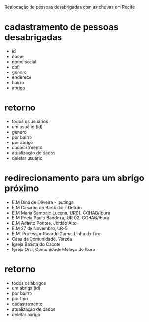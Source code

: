 Realocação de pessoas desabrigadas com as chuvas em Recife

# cadastramento de pessoas desabrigadas
- id
- nome
- nome social
- cpf
- genero
- endereco
- bairro
- abrigo

# retorno
- todos os usuários 
- um usuário (id)
- genero
- por bairro
- por abrigo
- cadastramento
- atualização de dados
- deletar usuário

# redirecionamento para um abrigo próximo
- E.M Diná de Oliveira - Iputinga
- E.M Casarão do Barbalho - Detran
- E.M Maria Sampaio Lucena, UR01, COHAB/Ibura
- E.M Poeta Paulo Bandeira, UR 02, COHAB/Ibura
- E.M Adauto Pontes, Jordão Alto
- E.M 27 de Novembro, UR-5
- E.M. Professor Ricardo Gama, Linha do Tiro
- Casa da Comunidade, Várzea
- Igreja Batista do Caçote
- Igreja Orai, Comunidade Melaço do Ibura

# retorno
- todos os abrigos
- um abrigo (id)
- por bairro
- por tipo
- cadastramento
- atualização de dados
- deletar abrigo